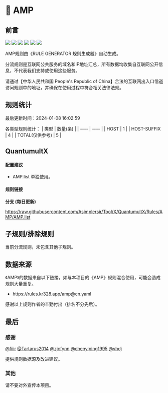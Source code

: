# 🧸 AMP

## 前言

![](https://shields.io/badge/-移除重复规则-ff69b4) ![](https://shields.io/badge/-DOMAIN与DOMAIN--SUFFIX合并-green) ![](https://shields.io/badge/-DOMAIN--SUFFIX间合并-critical) ![](https://shields.io/badge/-DOMAIN与DOMAIN--KEYWORD合并-9cf) ![](https://shields.io/badge/-DOMAIN--SUFFIX与DOMAIN--KEYWORD合并-blue) ![](https://shields.io/badge/-IP--CIDR(6)合并-blueviolet) 

AMP规则由《RULE GENERATOR 规则生成器》自动生成。

分流规则是互联网公共服务的域名和IP地址汇总，所有数据均收集自互联网公开信息，不代表我们支持或使用这些服务。

请通过【中华人民共和国 People's Republic of China】合法的互联网出入口信道访问规则中的地址，并确保在使用过程中符合相关法律法规。

## 规则统计

最后更新时间：2024-01-08 16:02:59

各类型规则统计：
| 类型 | 数量(条)  | 
| ---- | ----  |
| HOST | 1  | 
| HOST-SUFFIX | 4  | 
| TOTAL(仅供参考) | 5  | 


## QuantumultX 

#### 配置建议
- AMP.list 单独使用。

#### 规则链接
**分支 (每日更新)**

https://raw.githubusercontent.com/Asimplersir/Tool/X/QuantumultX/Rules/AMP/AMP.list











## 子规则/排除规则


当前分流规则，未包含其他子规则。

## 数据来源

《AMP》的数据来自以下链接，如与本项目的《AMP》规则混合使用，可能会造成规则大量重复。

- https://rules.kr328.app/amp@cn.yaml


感谢以上规则作者的辛勤付出（排名不分先后）。

## 最后

### 感谢

[@fiiir](https://github.com/fiiir) [@Tartarus2014](https://github.com/Tartarus2014) [@zjcfynn](https://github.com/zjcfynn) [@chenyiping1995](https://github.com/chenyiping1995) [@vhdj](https://github.com/vhdj)

提供规则数据源及改进建议。

### 其他

请不要对外宣传本项目。